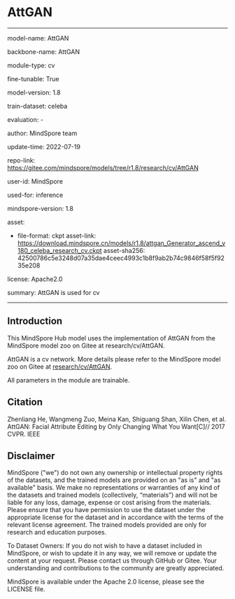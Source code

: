 # AttGAN

---

model-name: AttGAN

backbone-name: AttGAN

module-type: cv

fine-tunable: True

model-version: 1.8

train-dataset: celeba

evaluation: -

author: MindSpore team

update-time: 2022-07-19

repo-link: <https://gitee.com/mindspore/models/tree/r1.8/research/cv/AttGAN>

user-id: MindSpore

used-for: inference

mindspore-version: 1.8

asset:

-
    file-format: ckpt
    asset-link: <https://download.mindspore.cn/models/r1.8/attgan_Generator_ascend_v180_celeba_research_cv.ckpt>
    asset-sha256: 42500786c5e3248d07a35dae4ceec4993c1b8f9ab2b74c9846f58f5f9235e208

license: Apache2.0

summary: AttGAN is used for cv

---

## Introduction

This MindSpore Hub model uses the implementation of AttGAN from the MindSpore model zoo on Gitee at research/cv/AttGAN.

AttGAN is a cv network. More details please refer to the MindSpore model zoo on Gitee at [research/cv/AttGAN](https://gitee.com/mindspore/models/blob/r1.8/research/cv/AttGAN/README_CN.md).

All parameters in the module are trainable.

## Citation

Zhenliang He, Wangmeng Zuo, Meina Kan, Shiguang Shan, Xilin Chen, et al. AttGAN: Facial Attribute Editing by Only Changing What You Want[C]// 2017 CVPR. IEEE

## Disclaimer

MindSpore ("we") do not own any ownership or intellectual property rights of the datasets, and the trained models are provided on an "as is" and "as available" basis. We make no representations or warranties of any kind of the datasets and trained models (collectively, “materials”) and will not be liable for any loss, damage, expense or cost arising from the materials. Please ensure that you have permission to use the dataset under the appropriate license for the dataset and in accordance with the terms of the relevant license agreement. The trained models provided are only for research and education purposes.

To Dataset Owners: If you do not wish to have a dataset included in MindSpore, or wish to update it in any way, we will remove or update the content at your request. Please contact us through GitHub or Gitee. Your understanding and contributions to the community are greatly appreciated.

MindSpore is available under the Apache 2.0 license, please see the LICENSE file.
